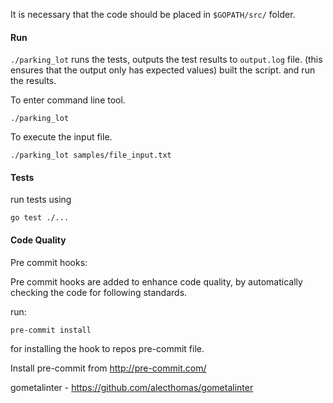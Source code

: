 It is necessary that the code should be placed in `$GOPATH/src/` folder.

#### Run

`./parking_lot` runs the tests,
outputs the test results to `output.log` file. (this ensures that the output only has expected values)
built the script.
and run the results.

To enter command line tool.

```
./parking_lot
```

To execute the input file.

```
./parking_lot samples/file_input.txt
```

#### Tests

run tests using

```
go test ./...
```

#### Code Quality

Pre commit hooks:

Pre commit hooks are added to enhance code quality, by automatically checking the code for following standards.

run:

```
pre-commit install
```

for installing the hook to repos pre-commit file.

Install pre-commit from http://pre-commit.com/

gometalinter - https://github.com/alecthomas/gometalinter
